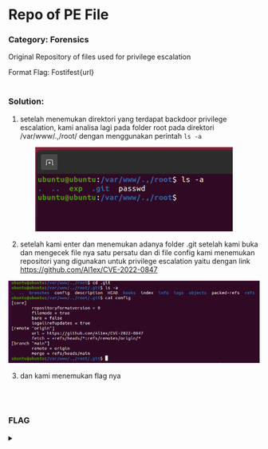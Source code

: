 # Repo of PE File

### Category: Forensics

Original Repository of files used for privilege escalation

Format Flag: Fostifest{url}<br><br>

### Solution:

1. setelah menemukan direktori yang terdapat backdoor privilege escalation, kami analisa lagi pada folder root pada direktori /var/www/.,/root/ dengan menggunakan perintah
`ls -a`
<p align="center">
    <img src="../../../media/fosti-rpe1.png"/>
</p>

2. setelah kami enter dan menemukan adanya folder .git setelah kami buka dan mengecek file nya satu persatu dan di file config kami menemukan repositori yang digunakan untuk privilege escalation yaitu dengan link https://github.com/Al1ex/CVE-2022-0847
<p align="center">
    <img src="../../../media/fosti-rpe2.png"/>
</p>

3. dan kami menemukan flag nya

<br>
<br>

### FLAG

<details>
  <summary></summary>
  
Fostifest{https://github.com/Al1ex/CVE-2022-0847}
</details>
